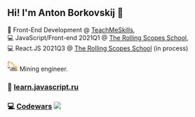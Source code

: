 ## Hi! I'm Anton Borkovskij 👋

📘  Front-End Development @ [TeachMeSkills](https://teachmeskills.by/),   
💻  JavaScript/Front-end 2021Q1 @ [The Rolling Scopes School](https://rs.school/),  
💻  React.JS 2021Q3 @ [The Rolling Scopes School](https://rs.school/) (in process)


<img src="https://github.com/g5-freemen/g5-freemen/blob/main/excavator.png"> Mining engineer.



<!--
**g5-freemen/g5-freemen** is a ✨ _special_ ✨ repository because its `README.md` (this file) appears on your GitHub profile.

Here are some ideas to get you started:

- 🔭 I’m currently working on ...
- 🌱 I’m currently learning ...
- 👯 I’m looking to collaborate on ...
- 🤔 I’m looking for help with ...
- 💬 Ask me about ...
- 📫 How to reach me: ...
- 😄 Pronouns: ...
- ⚡ Fun fact: ...
-->

### 📗 [learn.javascript.ru](https://learn.javascript.ru/)
### 💻 [Codewars](https://www.codewars.com/) <img src="https://www.codewars.com/users/g5-freemen/badges/micro">
